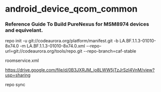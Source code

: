 # android_device_qcom_common

### Reference Guide To Build PureNexus for MSM8974 devices and equivelant.

repo init -u git://codeaurora.org/platform/manifest.git -b LA.BF.1.1.3-01010-8x74.0 -m LA.BF.1.1.3-01010-8x74.0.xml --repo-url=git://codeaurora.org/tools/repo.git --repo-branch=caf-stable

roomservice.xml 

https://drive.google.com/file/d/0B3JXRJM_jo8LWW5jTzJrSzI4VnM/view?usp=sharing

repo sync



